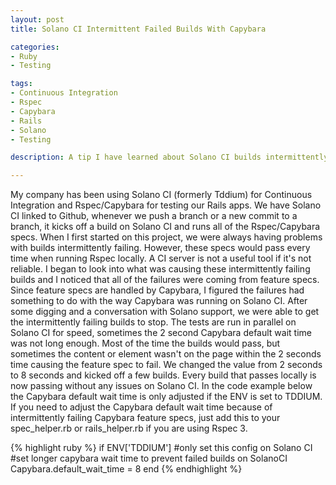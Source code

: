 ```yaml
---
layout: post
title: Solano CI Intermittent Failed Builds With Capybara

categories:
- Ruby
- Testing

tags:
- Continuous Integration
- Rspec
- Capybara
- Rails
- Solano
- Testing

description: A tip I have learned about Solano CI builds intermittently failing when testing with Rspec and Capybara.

---
```

My company has been using Solano CI (formerly Tddium) for Continuous Integration
and Rspec/Capybara for testing our Rails apps. We have Solano CI linked to Github, whenever
we push a branch or a new commit to a branch, it kicks off a build on Solano CI and runs
all of the Rspec/Capybara specs. When I first started on this project, we were
always having problems with builds intermittently failing. However, these specs would
pass every time when running Rspec locally. A CI server is not a useful tool if it&#39;s
not reliable. I began to look into what was causing these intermittently failing builds
and I noticed that all of the failures were coming from feature specs. Since feature specs are 
handled by Capybara, I figured the failures had something to do with the way Capybara
was running on Solano CI.
After some digging and a conversation with Solano support, we were able to get the
intermittently failing builds to stop. The tests are run in parallel on Solano CI for speed,
sometimes the 2 second Capybara default wait time was not long enough. Most of
the time the builds would pass, but sometimes the content or element wasn&#39;t on the page within
the 2 seconds time causing the feature spec to fail. We changed the value from 2 seconds
to 8 seconds and kicked off a few builds. Every build that passes locally is now passing
without any issues on Solano CI. In the code example below the Capybara default wait
time is only adjusted if the ENV is set to TDDIUM.
If you need to adjust the Capybara default wait time because of intermittently
failing Capybara feature specs, just add this to your spec_helper.rb or
rails_helper.rb if you are using Rspec 3.

{% highlight ruby %}
if ENV['TDDIUM'] #only set this config on Solano CI
  #set longer capybara wait time to prevent failed builds on SolanoCI
  Capybara.default_wait_time = 8
end
{% endhighlight %}
